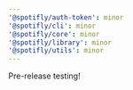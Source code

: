```yaml
---
'@spotifly/auth-token': minor
'@spotifly/cli': minor
'@spotifly/core': minor
'@spotifly/library': minor
'@spotifly/utils': minor
---
```


Pre-release testing!
